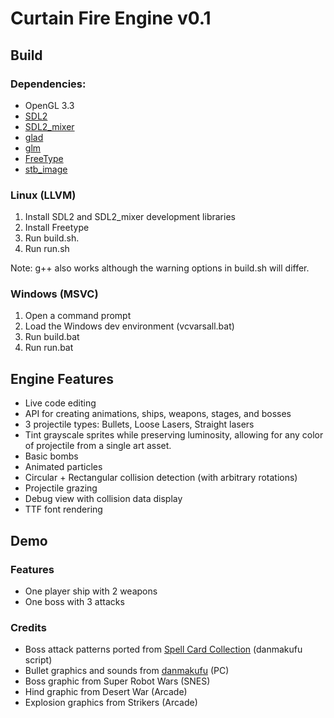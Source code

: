 # Curtain Fire Engine v0.1

## Build

### Dependencies:
- OpenGL 3.3
- [SDL2](https://www.libsdl.org/)
- [SDL2_mixer](https://www.libsdl.org/projects/SDL_mixer/)
- [glad](https://github.com/Dav1dde/glad)
- [glm](http://glm.g-truc.net/)
- [FreeType](http://www.freetype.org/)
- [stb_image](https://github.com/nothings/stb)

### Linux (LLVM)
1. Install SDL2 and SDL2_mixer development libraries
2. Install Freetype
1. Run build.sh.
2. Run run.sh

Note: g++ also works although the warning options in build.sh will differ.

### Windows (MSVC)
1. Open a command prompt
1. Load the Windows dev environment (vcvarsall.bat)
2. Run build.bat
3. Run run.bat

## Engine Features
- Live code editing
- API for creating animations, ships, weapons, stages, and bosses
- 3 projectile types: Bullets, Loose Lasers, Straight lasers
- Tint grayscale sprites while preserving luminosity, allowing for any color of projectile from a single art asset.
- Basic bombs
- Animated particles
- Circular + Rectangular collision detection (with arbitrary rotations)
- Projectile grazing
- Debug view with collision data display
- TTF font rendering

## Demo

### Features
- One player ship with 2 weapons
- One boss with 3 attacks

### Credits
- Boss attack patterns ported from [Spell Card Collection](http://www.bulletforge.org/u/shijimi_nono/p/spellcardcollection) (danmakufu script)
- Bullet graphics and sounds from [danmakufu](http://www.geocities.co.jp/SiliconValley-Oakland/9951/pre/th_dnh_ph3.html) (PC)
- Boss graphic from Super Robot Wars (SNES)
- Hind graphic from Desert War (Arcade)
- Explosion graphics from Strikers (Arcade)

